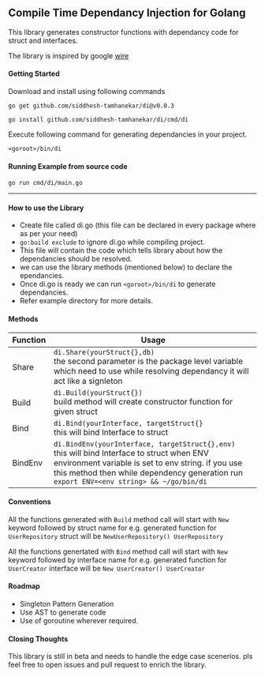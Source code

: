 ## Compile Time Dependancy Injection for Golang

This library generates constructor functions with dependancy code for struct and interfaces.

The library is inspired by google [wire](https://github.com/google/wire)
#### Getting Started

Download and install using following commands

`go get github.com/siddhesh-tamhanekar/di@v0.0.3`

`go install github.com/siddhesh-tamhanekar/di/cmd/di`


Execute following command for generating dependancies in your project.

`<goroot>/bin/di`

#### Running Example from source code

`go run cmd/di/main.go`

---

#### How to use the Library

- Create file called di.go (this file can be declared in every package where as per your need)
- `go:build exclude` to ignore di.go while compiling project.
- This file will contain the code which tells library about how the dependancies should be resolved.
- we can use the library methods (mentioned below) to declare the ependancies.
- Once di.go is ready we can run `<goroot>/bin/di` to generate dependancies.
- Refer example directory for more details.

#### Methods
| Function   | Usage   |
| ------------ | ------------ |
|  Share  | `di.Share(yourStruct{},db)`<br> the second parameter is the package level variable which need to use while resolving dependancy it will act like a signleton|
|  Build |  `di.Build(yourStruct{})` <br> build method will create constructor function for given struct|
|  Bind | `di.Bind(yourInterface, targetStruct{}`<br> this will bind Interface to struct  |
|  BindEnv | `di.BindEnv(yourInterface, targetStruct{},env)`<br> this will bind Interface to struct  when ENV environment variable is set to env string. if you use this method then while dependency generation run `export ENV=<env string> && ~/go/bin/di `|


#### Conventions
All the functions generated with `Build` method call will start with `New` keyword followed by struct name for e.g. generated function for `UserRepository` struct will be `NewUserRepository() UserRepository`

All the functions genertated with `Bind` method call will start with `New` keyword followed by interface name for e.g. generated function for `UserCreator` interface will be `New UserCreator() UserCreator`

#### Roadmap
- Singleton Pattern Generation
- Use AST to generate code
- Use of goroutine wherever required.

#### Closing Thoughts
This library is still in beta and needs to handle the edge case scenerios. pls feel free to open issues and pull request to enrich the library.
